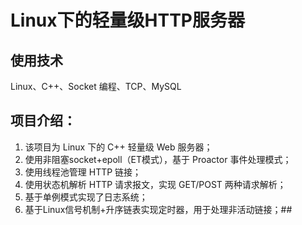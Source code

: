 # Linux下的轻量级HTTP服务器

## 使用技术

Linux、C++、Socket 编程、TCP、MySQL


## 项目介绍：

1. 该项目为 Linux 下的 C++ 轻量级 Web 服务器；
2. 使用非阻塞socket+epoll（ET模式），基于 Proactor 事件处理模式；
3. 使用线程池管理 HTTP 链接；
4. 使用状态机解析 HTTP 请求报文，实现 GET/POST 两种请求解析；
5. 基于单例模式实现了日志系统；
6. 基于Linux信号机制+升序链表实现定时器，用于处理非活动链接；## 